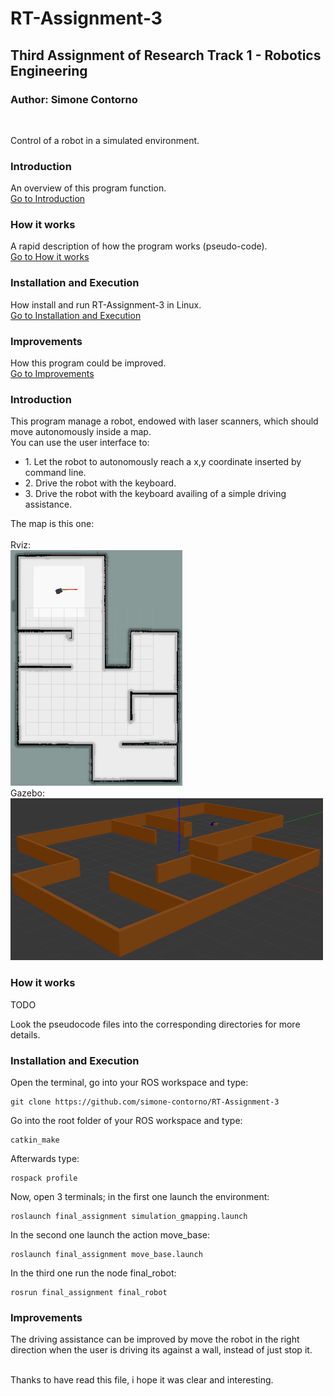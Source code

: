 # RT-Assignment-3
## Third Assignment of Research Track 1 - Robotics Engineering
### Author: Simone Contorno

<br>

Control of a robot in a simulated environment.

### Introduction
An overview of this program function.<br>
[Go to Introduction](#intro)

### How it works
A rapid description of how the program works (pseudo-code).<br>
[Go to How it works](#how)

### Installation and Execution
How install and run RT-Assignment-3 in Linux.<br>
[Go to Installation and Execution](#installation)

### Improvements
How this program could be improved.<br>
[Go to Improvements](#improve)

<a name="intro"></a>
### Introduction

This program manage a robot, endowed with laser scanners, which should move autonomously inside a map.<br>
You can use the user interface to:
<ul>
    <li>1. Let the robot to autonomously reach a x,y coordinate inserted by command line.</li>
    <li>2. Drive the robot with the keyboard.</li>
    <li>3. Drive the robot with the keyboard availing of a simple driving assistance.</li>
</ul>

The map is this one:<br>
<br>Rviz:<br>
<img src="https://github.com/simone-contorno/RT-Assignment-3/blob/main/third_assignment_map_rviz.png" width="275" height="377">
<br>Gazebo:<br>
<img src="https://github.com/simone-contorno/RT-Assignment-3/blob/main/third_assignment_map_gazebo.png" width="500" height="259">

<a name="how"></a>
### How it works

TODO 

Look the pseudocode files into the corresponding directories for more details.<br>

<a name="installation"></a>
### Installation and Execution

Open the terminal, go into your ROS workspace and type:

<pre><code>git clone https://github.com/simone-contorno/RT-Assignment-3</code></pre>

Go into the root folder of your ROS workspace and type: 

<pre><code>catkin_make</code></pre>

Afterwards type:

<pre><code>rospack profile</code></pre>

Now, open 3 terminals; in the first one launch the environment:

<pre><code>roslaunch final_assignment simulation_gmapping.launch</code></pre>

In the second one launch the action move_base:

<pre><code>roslaunch final_assignment move_base.launch</code></pre>

In the third one run the node final_robot:

<pre><code>rosrun final_assignment final_robot</code></pre>

<a name="improve"></a>
### Improvements

The driving assistance can be improved by move the robot in the right direction when the user is driving 
its against a wall, instead of just stop it.<br><br>

Thanks to have read this file, i hope it was clear and interesting.<br>

